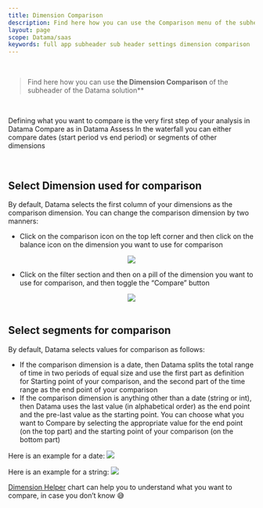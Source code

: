 ```yaml
---
title: Dimension Comparison
description: Find here how you can use the Comparison menu of the subheader of the Datama Solutions
layout: page
scope: Datama/saas
keywords: full app subheader sub header settings dimension comparison
---
```


<br>

> Find here how you can use **the Dimension Comparison** of the subheader of the Datama solution**

<br>

Defining what you want to compare is the very first step of your analysis in Datama Compare as in Datama Assess
In the waterfall you can either compare dates (start period vs end period) or segments of other dimensions

<br>

## **Select Dimension used for comparison**

By default, Datama selects the first column of your dimensions as the comparison dimension.
You can change the comparison dimension by two manners:
- Click on the comparison icon on the top left corner and then click on the balance icon on the dimension you want to use for comparison
<center><img src="{{site.url}}/{{site.baseurl}}/core_app/new/interface/subheader/images/comparison.png"/></center>

- Click on the filter section and then on a pill of the dimension you want to use for comparison, and then toggle the “Compare” button

<center><img src="{{site.url}}/{{site.baseurl}}/core_app/new/interface/subheader/images/comparison2.png"/></center>

<br>

## **Select segments for comparison**

By default, Datama selects values for comparison as follows:
- If the comparison dimension is a date, then Datama splits the total range of time in two periods of equal size and use the first part as definition for Starting point of your comparison, and the second part of the time range as the end point of your comparison
- If the comparison dimension is anything other than a date (string or int), then Datama uses the last value (in alphabetical order) as the end point and the pre-last value as the starting point.
You can choose what you want to Compare by selecting the appropriate value for the end point (on the top part) and the starting point of your comparison (on the bottom part)

Here is an example for a date:
<left><img src="{{site.url}}/{{site.baseurl}}/core_app/new/interface/subheader/images/comparison_date.png"/></left>

Here is an example for a string:
<left><img src="{{site.url}}/{{site.baseurl}}/core_app/new/interface/subheader/images/comparison_text.png"/></left>

[Dimension Helper]({{site.url}}/{{site.baseurl}}/core_app/new/interface/subheader/dimension_helper.html) chart can help you to understand what you want to compare, in case you don’t know 😅

